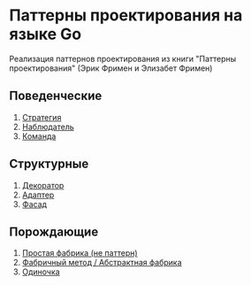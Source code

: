 # Паттерны проектирования на языке Go
Реализация паттернов проектирования из книги
"Паттерны проектирования" (Эрик Фримен и Элизабет Фримен)
  
## Поведенческие
1. [Стратегия](pkg/behavioral/strategy/README.md)
1. [Наблюдатель](pkg/behavioral/observer/README.md)
1. [Команда](pkg/behavioral/command/README.md)
## Структурные
1. [Декоратор](pkg/structural/decorator/README.md)
1. [Адаптер](pkg/structural/adapter/README.md)
1. [Фасад](pkg/structural/facade/README.md)
## Порождающие
1. [Простая фабрика (не паттерн)](pkg/creational/simplefactory/README.md)
1. [Фабричный метод / Абстрактная фабрика](pkg/creational/factory/README.md)
1. [Одиночка](pkg/creational/singleton/README.md)